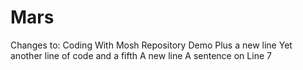 # Mars
Changes to: Coding With Mosh Repository Demo
Plus a new line
Yet another line of code
and a fifth
A new line
A sentence on Line 7